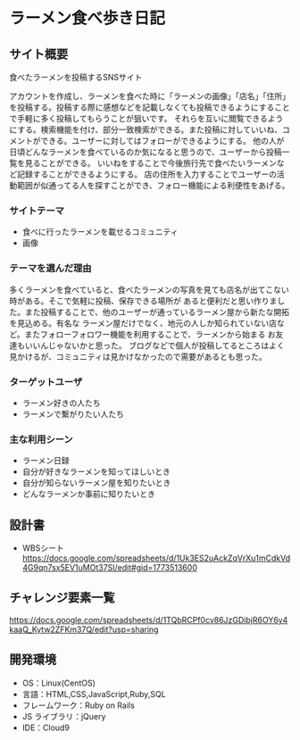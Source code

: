 # ラーメン食べ歩き日記


## サイト概要

食べたラーメンを投稿するSNSサイト

アカウントを作成し、ラーメンを食べた時に「ラーメンの画像」「店名」「住所」を投稿する。投稿する際に感想などを記載しなくても投稿できるようにすることで手軽に多く投稿してもらうことが狙いです。
それらを互いに閲覧できるようにする。検索機能を付け、部分一致検索ができる。また投稿に対していいね、コメントができる。ユーザーに対してはフォローができるようにする。
他の人が日頃どんなラーメンを食べているのか気になると思うので、ユーザーから投稿一覧を見ることができる。
いいねをすることで今後旅行先で食べたいラーメンなど記録することができるようにする。
店の住所を入力することでユーザーの活動範囲が似通ってる人を探すことができ、フォロー機能による利便性をあげる。


### サイトテーマ

- 食べに行ったラーメンを載せるコミュニティ
- 画像
### テーマを選んだ理由

多くラーメンを食べていると、食べたラーメンの写真を見ても店名が出てこない時がある。そこで気軽に投稿、保存できる場所が
あると便利だと思い作りました。また投稿することで、他のユーザーが通っているラーメン屋から新たな開拓を見込める。有名な
ラーメン屋だけでなく、地元の人しか知られていない店など。またフォローフォロワー機能を利用することで、ラーメンから始まる
お友達もいいんじゃないかと思った。
ブログなどで個人が投稿してるところはよく見かけるが、コミュニティは見かけなかったので需要があるとも思った。

### ターゲットユーザ

- ラーメン好きの人たち
- ラーメンで繋がりたい人たち

### 主な利用シーン

- ラーメン日録
- 自分が好きなラーメンを知ってほしいとき
- 自分が知らないラーメン屋を知りたいとき
- どんなラーメンか事前に知りたいとき

## 設計書

- WBSシート<https://docs.google.com/spreadsheets/d/1Uk3ES2uAckZqVrXu1mCdkVd4G9qn7sx5EV1uMOt37SI/edit#gid=1773513600>

## チャレンジ要素一覧

<https://docs.google.com/spreadsheets/d/1TQbRCPf0cv86JzGDibjR6OY6y4kaaQ_Kytw2ZFKm37Q/edit?usp=sharing>

## 開発環境

- OS：Linux(CentOS)
- 言語：HTML,CSS,JavaScript,Ruby,SQL
- フレームワーク：Ruby on Rails
- JS ライブラリ：jQuery
- IDE：Cloud9